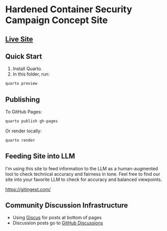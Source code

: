 # Hardened Container Security Campaign Concept Site

## [Live Site](https://oppkey.github.io/hardened-container/pages/index.html)

## Quick Start

1. Install Quarto.
2. In this folder, run:

```bash
quarto preview
```

## Publishing

To GitHub Pages:

```bash
quarto publish gh-pages
```

Or render locally:

```bash
quarto render
```

## Feeding Site into LLM

I'm using this site to feed information to the LLM as a human-augmented tool to check
technical accuracy and fairness in tone. Feel free to find our site into your favorite LLM
to check for accuracy and balanced viewpoints.

<https://gitingest.com/>

## Community Discussion Infrastructure

* Using [Giscus](https://giscus.app/) for posts at bottom of pages
* Discussion posts go to [GitHub Discussions](https://github.com/Oppkey/hardened-container/discussions)

